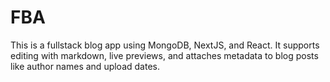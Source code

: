 # FBA

This is a fullstack blog app using MongoDB, NextJS, and React. It supports editing with markdown, live previews, and attaches metadata to blog posts like author names and upload dates.
